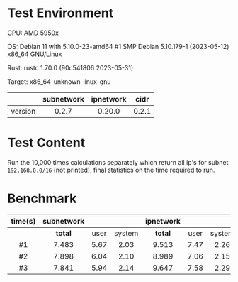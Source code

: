 # Test Environment

CPU: AMD 5950x

OS: Debian 11 with 5.10.0-23-amd64 #1 SMP Debian 5.10.179-1 (2023-05-12) x86_64 GNU/Linux

Rust: rustc 1.70.0 (90c541806 2023-05-31)

Target: x86_64-unknown-linux-gnu

|         | subnetwork | ipnetwork | cidr  |
| :-----: | :--------: | :-------: | :---: |
| version |   0.2.7    |  0.20.0   | 0.2.1 |

# Test Content

Run the 10,000 times calculations separately which return all ip's for subnet `192.168.0.0/16` (not printed), final statistics on the time required to run.

# Benchmark

| time(s) | subnetwork |       |        | ipnetwork |       |        |   cidr    |       |        |
| :-----: | :--------: | :---: | :----: | :-------: | :---: | :----: | :-------: | :---: | :----: |
|         | **total**  | user  | system | **total** | user  | system | **total** | user  | system |
|   #1    |   7.483    | 5.67  |  2.03  |   9.513   | 7.47  |  2.26  |  11.198   | 8.84  |  2.58  |
|   #2    |   7.898    | 6.04  |  2.10  |   8.989   | 7.06  |  2.15  |  11.217   | 8.83  |  2.60  |
|   #3    |   7.841    | 5.94  |  2.14  |   9.647   | 7.58  |  2.29  |  11.163   | 8.78  |  2.60  |